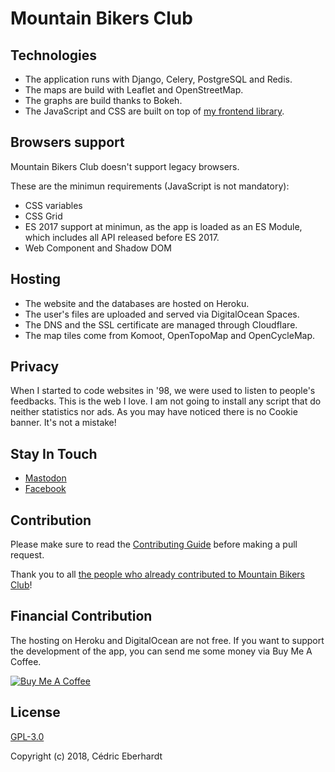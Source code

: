 # Mountain Bikers Club
## Technologies
- The application runs with Django, Celery, PostgreSQL and Redis.
- The maps are build with Leaflet and OpenStreetMap.
- The graphs are build thanks to Bokeh.
- The JavaScript and CSS are built on top of [my frontend library](https://github.com/cedeber/frontend-library).

## Browsers support
Mountain Bikers Club doesn't support legacy browsers.

These are the minimun requirements (JavaScript is not mandatory):
- CSS variables
- CSS Grid
- ES 2017 support at minimun, as the app is loaded as an ES Module,
  which includes all API released before ES 2017.
- Web Component and Shadow DOM

## Hosting
- The website and the databases are hosted on Heroku.
- The user's files are uploaded and served via DigitalOcean Spaces.
- The DNS and the SSL certificate are managed through Cloudflare.
- The map tiles come from Komoot, OpenTopoMap and OpenCycleMap.

## Privacy
When I started to code websites in '98, we were used to listen to people's feedbacks.
This is the web I love. I am not going to install any script that do neither
statistics nor ads. As you may have noticed there is no Cookie banner.
It's not a mistake!

## Stay In Touch
- [Mastodon](https://mastodon.social/@cedeber)
- [Facebook](https://fb.me/mountainbikersclub)

## Contribution

Please make sure to read the [Contributing Guide](CONTRIBUTING.md) before making
a pull request.

Thank you to all [the people who already contributed to Mountain Bikers Club](https://github.com/cedeber/mountain-bikers-club/graphs/contributors)!

## Financial Contribution
The hosting on Heroku and DigitalOcean are not free. If you want to support the development
of the app, you can send me some money via Buy Me A Coffee.

[![Buy Me A Coffee](https://www.buymeacoffee.com/assets/img/custom_images/orange_img.png)](https://www.buymeacoffee.com/cedeber)


## License

[GPL-3.0](LICENSE)

Copyright (c) 2018, Cédric Eberhardt
